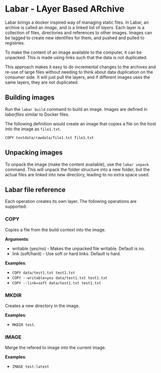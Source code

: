 # Labar - LAyer Based ARchive

Labar brings a docker inspired way of managing static files. In Labar, an archive is called an _image_, and is a linked list of _layers_. Each layer is a collection of files, directories and references to other images. Images can be tagged to create new identifies for them, and pushed and pulled to registries.

To make the content of an image available to the computer, it can be unpacked. This is made using  links such that the data is not duplicated.

This approach makes it easy to do incremental changes to the archives and re-use of large files without needing to think about data duplication on the consumer side. It will just pull the layers, and if different images uses the same layers, they are not duplicated.

## Building images
Run the `labar build` command to build an image. Images are defined in _labarfiles_ similar to Docker files.

The following definition would create an image that copies a file on the host into the image as `file1.txt`.
```
COPY testdata/rawdata/file1.txt file1.txt
```

## Unpacking images
To unpack the image (make the content available), use the `labar unpack` command. This will unpack the folder structure into a new folder, but the actual files are linked into new directory, leading to no extra space used.


## Labar file reference
Each operation creates its own layer. The following operations are supported:

### COPY
Copies a file from the build context into the image.

**Arguments**:

* writable (yes/no) - Makes the unpacked file writable. Default is no.
* link (soft/hard) - Use soft or hard links. Default is hard.

**Examples**: 

* `COPY data/test1.txt test1.txt`
* `COPY --writable=yes data/test1.txt test1.txt`
* `COPY --link=soft data/test1.txt test1.txt`

### MKDIR
Creates a new directory in the image.

**Examples**:

* `MKDIR test`.

### IMAGE
Merge the refered to image into the current image.

**Examples**:

* `IMAGE test:latest`